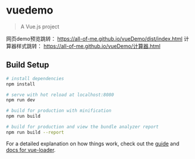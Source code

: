 # vuedemo

> A Vue.js project

网页demo预览跳转： https://all-of-me.github.io/vueDemo/dist/index.html
计算器样式跳转： https://all-of-me.github.io/vueDemo/计算器.html

## Build Setup

``` bash
# install dependencies
npm install

# serve with hot reload at localhost:8080
npm run dev

# build for production with minification
npm run build

# build for production and view the bundle analyzer report
npm run build --report
```

For a detailed explanation on how things work, check out the [guide](http://vuejs-templates.github.io/webpack/) and [docs for vue-loader](http://vuejs.github.io/vue-loader).
